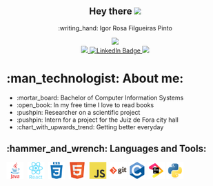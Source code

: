 

<div id="header" align="center">
  <h2>
      Hey there
      <img src="https://media.giphy.com/media/hvRJCLFzcasrR4ia7z/giphy.gif" width="30px"/>
  </h2>
  <p>:writing_hand: Igor Rosa Filgueiras Pinto</p>
  <img src="https://media.giphy.com/media/1NYkJ0wTvncdXV5dN5/giphy.gif"/>
  <div id="badges">
    <a href="https://www.instagram.com/rpsigor/" target="_blank">
      <img src="https://img.shields.io/badge/-Instagram-%23E4405F?style=for-the-badge&logo=instagram&logoColor=white" target="_blank">
    </a>
    <a href="https://www.linkedin.com/in/igor-rosa-88a5b71bb/" target="_blank">
      <img src="https://img.shields.io/badge/LinkedIn-blue?style=for-the-badge&logo=linkedin&logoColor=white" target="_blank" alt="LinkedIn Badge">
    </a>
    <a href="mailto:igorrosafilgueiras@gmail.com" target="_blank">
      <img src="https://img.shields.io/badge/-Gmail-%23333?style=for-the-badge&logo=gmail&logoColor=white" target="_blank">
    </a>
    </div>
</div>

<div id="body" align="left">
  <div id="about">
  <h1>:man_technologist: About me:</h1>
  <ul>
    <li> :mortar_board: Bachelor of Computer Information Systems </li>
    <li> :open_book: In my free time I love to read books </li>
    <li> :pushpin: Researcher on a scientific project</li>
    <li> :pushpin: Intern for a project for the Juiz de Fora city hall</li>
    <li> :chart_with_upwards_trend: Getting better everyday </li>
  </ul>
  </div id="languages-tools">
     <h2>
      :hammer_and_wrench: Languages and Tools:
     </h2>
     <img src="https://github.com/devicons/devicon/blob/master/icons/java/java-original-wordmark.svg" title="Java" alt="Java" width="40" height="40"/>&nbsp;
     <img src="https://github.com/devicons/devicon/blob/master/icons/react/react-original-wordmark.svg" title="React" alt="React" width="40" height="40"/>&nbsp;
     <img src="https://github.com/devicons/devicon/blob/master/icons/css3/css3-plain-wordmark.svg"  title="CSS3" alt="CSS" width="40" height="40"/>&nbsp;
     <img src="https://github.com/devicons/devicon/blob/master/icons/html5/html5-original.svg" title="HTML5" alt="HTML" width="40" height="40"/>&nbsp;
     <img src="https://github.com/devicons/devicon/blob/master/icons/javascript/javascript-original.svg" title="JavaScript" alt="JavaScript" width="40" height="40"/>&nbsp;
     <img src="https://github.com/devicons/devicon/blob/master/icons/git/git-original-wordmark.svg" title="Git" **alt="Git" width="40" height="40"/>
     <img src="https://github.com/devicons/devicon/blob/master/icons/c/c-original.svg" title="C" **alt="C" width="40" height="40"/>
     <img src="https://github.com/devicons/devicon/blob/master/icons/jetbrains/jetbrains-original.svg" title="jetbrains" **alt="jetbrains" width="40" height="40"/>
     <img src="https://github.com/devicons/devicon/blob/master/icons/python/python-original.svg" title="Python" **alt="Python" width="40" height="40"/>


     
  <div>
  
  </div>
</div>
